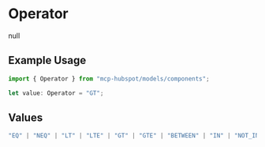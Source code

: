 # Operator

null

## Example Usage

```typescript
import { Operator } from "mcp-hubspot/models/components";

let value: Operator = "GT";
```

## Values

```typescript
"EQ" | "NEQ" | "LT" | "LTE" | "GT" | "GTE" | "BETWEEN" | "IN" | "NOT_IN" | "HAS_PROPERTY" | "NOT_HAS_PROPERTY" | "CONTAINS_TOKEN" | "NOT_CONTAINS_TOKEN"
```